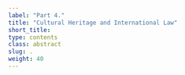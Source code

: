 ```yaml
---
label: "Part 4."
title: "Cultural Heritage and International Law"
short_title:
type: contents
class: abstract
slug: .
weight: 40
---
```

